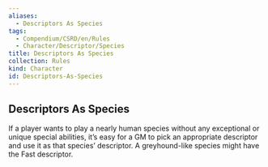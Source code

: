 ```yaml
---
aliases:
  - Descriptors As Species
tags:
  - Compendium/CSRD/en/Rules
  - Character/Descriptor/Species
title: Descriptors As Species
collection: Rules
kind: Character
id: Descriptors-As-Species
---
```

## Descriptors As Species  
If a player wants to play a nearly human species without any exceptional or unique special abilities, it’s easy for a GM to pick an appropriate descriptor and use it as that species’ descriptor. A greyhound-like species might have the Fast descriptor.  
